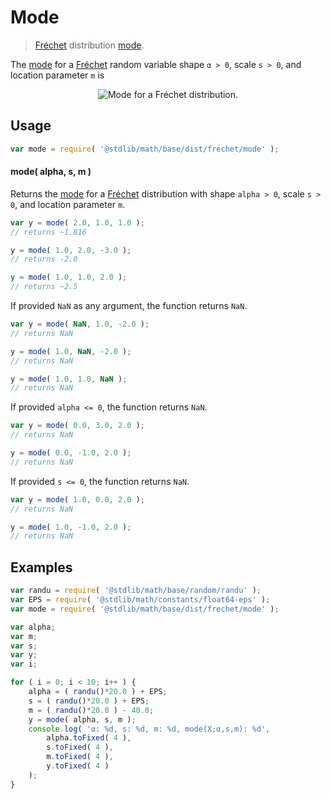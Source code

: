 # Mode

> [Fréchet][frechet] distribution [mode][mode].


<!-- Section to include introductory text. Make sure to keep an empty line after the intro `section` element and another before the `/section` close. -->

<section class="intro">

The [mode][mode] for a [Fréchet][frechet] random variable shape `α > 0`, scale `s > 0`, and location parameter `m` is

<!-- <equation class="equation" label="eq:frechet_mode" align="center" raw="\operatorname{mode} = m+s\left({\frac{\alpha}{1+\alpha }}\right)^{{1/\alpha }}" alt="Mode for a Fréchet distribution."> -->

<div class="equation" align="center" data-raw-text="\operatorname{mode}\left( X \right) = m+s\left({\frac{\alpha}{1+\alpha }}\right)^{{1/\alpha }}" data-equation="eq:frechet_mode">
    <img src="" alt="Mode for a Fréchet distribution.">
    <br>
</div>

<!-- </equation> -->

</section>

<!-- /.intro -->

<!-- Package usage documentation. -->

<section class="usage">

## Usage

``` javascript
var mode = require( '@stdlib/math/base/dist/frechet/mode' );
```

#### mode( alpha, s, m )

Returns the [mode][mode] for a [Fréchet][frechet] distribution with shape `alpha > 0`, scale `s > 0`, and location parameter `m`.

``` javascript
var y = mode( 2.0, 1.0, 1.0 );
// returns ~1.816

y = mode( 1.0, 2.0, -3.0 );
// returns -2.0

y = mode( 1.0, 1.0, 2.0 );
// returns ~2.5
```

If provided `NaN` as any argument, the function returns `NaN`.

``` javascript
var y = mode( NaN, 1.0, -2.0 );
// returns NaN

y = mode( 1.0, NaN, -2.0 );
// returns NaN

y = mode( 1.0, 1.0, NaN );
// returns NaN
```

If provided `alpha <= 0`, the function returns `NaN`.

``` javascript
var y = mode( 0.0, 3.0, 2.0 );
// returns NaN

y = mode( 0.0, -1.0, 2.0 );
// returns NaN
```

If provided `s <= 0`, the function returns `NaN`.

``` javascript
var y = mode( 1.0, 0.0, 2.0 );
// returns NaN

y = mode( 1.0, -1.0, 2.0 );
// returns NaN
```

</section>

<!-- /.usage -->

<!-- Package usage notes. Make sure to keep an empty line after the `section` element and another before the `/section` close. -->

<section class="notes">

</section>

<!-- /.notes -->

<!-- Package usage examples. -->

<section class="examples">

## Examples

``` javascript
var randu = require( '@stdlib/math/base/random/randu' );
var EPS = require( '@stdlib/math/constants/float64-eps' );
var mode = require( '@stdlib/math/base/dist/frechet/mode' );

var alpha;
var m;
var s;
var y;
var i;

for ( i = 0; i < 10; i++ ) {
    alpha = ( randu()*20.0 ) + EPS;
    s = ( randu()*20.0 ) + EPS;
    m = ( randu()*20.0 ) - 40.0;
    y = mode( alpha, s, m );
    console.log( 'α: %d, s: %d, m: %d, mode(X;α,s,m): %d',
        alpha.toFixed( 4 ),
        s.toFixed( 4 ),
        m.toFixed( 4 ),
        y.toFixed( 4 )
    );
}
```

</section>

<!-- /.examples -->

<!-- Section to include cited references. If references are included, add a horizontal rule *before* the section. Make sure to keep an empty line after the `section` element and another before the `/section` close. -->

<section class="references">

</section>

<!-- /.references -->

<!-- Section for all links. Make sure to keep an empty line after the `section` element and another before the `/section` close. -->

<section class="links">

[frechet]: https://en.wikipedia.org/wiki/Fr%C3%A9chet_distribution
[mode]: https://en.wikipedia.org/wiki/Mode_%28statistics%29

</section>

<!-- /.links -->

